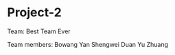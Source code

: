 # Project-2

Team: Best Team Ever 

Team members: Bowang Yan
              Shengwei Duan
              Yu Zhuang
